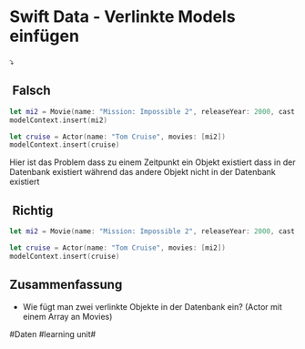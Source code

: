 # Swift Data - Verlinkte Models einfügen
⤵️
##  Falsch

```swift
let mi2 = Movie(name: "Mission: Impossible 2", releaseYear: 2000, cast: [])
modelContext.insert(mi2)

let cruise = Actor(name: "Tom Cruise", movies: [mi2])
modelContext.insert(cruise)
```

Hier ist das Problem dass zu einem Zeitpunkt ein Objekt existiert dass in der Datenbank existiert während das andere Objekt nicht in der Datenbank existiert

##  Richtig

```swift
let mi2 = Movie(name: "Mission: Impossible 2", releaseYear: 2000, cast: [])

let cruise = Actor(name: "Tom Cruise", movies: [mi2])
modelContext.insert(cruise)
```

## Zusammenfassung
- Wie fügt man zwei verlinkte Objekte in der Datenbank ein? (Actor mit einem Array an Movies)

#Daten #learning unit#